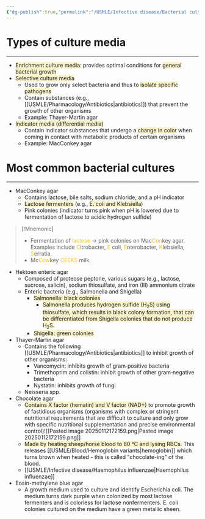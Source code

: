```yaml
---
{"dg-publish":true,"permalink":"/USMLE/Infective disease/Bacterial cultures/"}
---
```


# Types of culture media
---
- <span style="background:rgba(240, 200, 0, 0.2)">Enrichment culture media</span>: provides optimal conditions for <span style="background:rgba(240, 200, 0, 0.2)">general bacterial growth</span>
- <span style="background:rgba(240, 200, 0, 0.2)">Selective culture media</span>
	- Used to grow only select bacteria and thus to <span style="background:rgba(240, 200, 0, 0.2)">isolate specific pathogens</span>
	- Contain substances (e.g., [[USMLE/Pharmacology/Antibiotics\|antibiotics]]) that prevent the growth of other organisms
	- Example: Thayer-Martin agar
- <span style="background:rgba(240, 200, 0, 0.2)">Indicator media (differential media)</span>
	- Contain indicator substances that undergo a <span style="background:rgba(240, 200, 0, 0.2)">change in color</span> when coming in contact with metabolic products of certain organisms
	- Example: MacConkey agar
# Most common bacterial cultures
---
- MacConkey agar
	- Contains lactose, bile salts, sodium chloride, and a pH indicator
	- <span style="background:rgba(240, 200, 0, 0.2)">Lactose fermenters</span> (e.g., <span style="background:rgba(240, 200, 0, 0.2)">E. coli and Klebsiella</span>)
	- Pink colonies (indicator turns pink when pH is lowered due to fermentation of lactose to acidic hydrogen sulfide)

>[!Mnemonic] 
>- Fermentation of <font color="#ffc000">lactose</font> → pink colonies on Mac<font color="#ffc000">Con</font>key agar. Examples include
<font color="#ffc000">C</font>itrobacter, <font color="#ffc000">E</font> coli, <font color="#ffc000">E</font>nterobacter, <font color="#ffc000">K</font>lebsiella, <font color="#ffc000">S</font>erratia.
>- Mc<font color="#ffc000">Cow</font>key <font color="#ffc000">CEEKS</font> milk.

- Hektoen enteric agar
	- Composed of proteose peptone, various sugars (e.g., lactose, sucrose, salicin), sodium thiosulfate, and iron (III) ammonium citrate 
	- Enteric bacteria (e.g., Salmonella and Shigella)
		- <span style="background:rgba(240, 200, 0, 0.2)">Salmonella: black colonies</span> 
			- <span style="background:rgba(240, 200, 0, 0.2)">Salmonella produces hydrogen sulfide (H<sub>2</sub>S) using thiosulfate, which results in black colony formation, that can be differentiated from Shigella colonies that do not produce H<sub>2</sub>S.</span>
		- <span style="background:rgba(240, 200, 0, 0.2)">Shigella: green colonies</span>
- Thayer-Martin agar	
	- Contains the following [[USMLE/Pharmacology/Antibiotics\|antibiotics]] to inhibit growth of other organisms:
		- Vancomycin: inhibits growth of gram‑positive bacteria
		- Trimethoprim and colistin: inhibit growth of other gram‑negative bacteria
		- Nystatin: inhibits growth of fungi
	- Neisseria spp.
- Chocolate agar
	- <span style="background:rgba(240, 200, 0, 0.2)">Contains X factor (hematin) and V factor (NAD+)</span> to promote growth of fastidious organisms (organisms with complex or stringent nutritional requirements that are difficult to culture and only grow with specific nutritional supplementation and precise environmental control)![[Pasted image 20250112172159.png\|Pasted image 20250112172159.png]]
	- <span style="background:rgba(240, 200, 0, 0.2)">Made by heating sheep/horse blood to 80 ℃ and lysing RBCs.</span> This releases [[USMLE/Blood/Hemoglobin variants\|hemoglobin]] which turns brown when heated - this is called "chocolate-ing" of the blood.
	- [[USMLE/Infective disease/Haemophilus influenzae\|Haemophilus influenzae]]
- Eosin-methylene blue agar
	- A growth medium used to culture and identify Escherichia coli. The medium turns dark purple when colonized by most lactose fermenters and is colorless for lactose nonfermenters. E. coli colonies cultured on the medium have a green metallic sheen.
